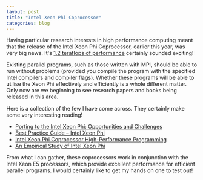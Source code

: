 ```yaml
---
layout: post
title: "Intel Xeon Phi Coprocessor"
categories: blog
---
```


Having particular research interests in high performance computing meant that the release of the Intel Xeon Phi Coprocessor, earlier this year, was very big news. It's [1.2 teraflops of performance](http://www.intel.com/content/dam/www/public/us/en/documents/product-briefs/high-performance-xeon-phi-coprocessor-brief.pdf) certainly sounded exciting!

Existing parallel programs, such as those written with MPI, should be able to run without problems (provided you compile the program with the specified Intel compilers and compiler flags). Whether these programs will be able to utilise the Xeon Phi effectively and efficiently is a whole different matter. Only now are we beginning to see research papers and books being released in this area.

Here is a collection of the few I have come across. They certainly make some very interesting reading!

- [Porting to the Intel Xeon Phi: Opportunities and Challenges](https://www.xsede.org/documents/271087/586927/CRosales_TACC_porting_mic.pdf)
- [Best Practice Guide – Intel Xeon Phi](http://www.prace-project.eu/IMG/pdf/Best-Practice-Guide-Intel-Xeon-Phi.pdf)
- [Intel Xeon Phi Coprocessor High-Performance Programming](http://books.google.co.uk/books?id=KJORYTHOxbEC&lpg=PT11&lr=lang_en&pg=PT3#v=onepage&q&f=false)
- [An Empirical Study of Intel Xeon Phi](http://arxiv.org/pdf/1310.5842.pdf)

From what I can gather, these coprocessors work in conjunction with the Intel Xeon E5 processors, which provide excellent performance for efficient parallel programs. I would certainly like to get my hands on one to test out!
